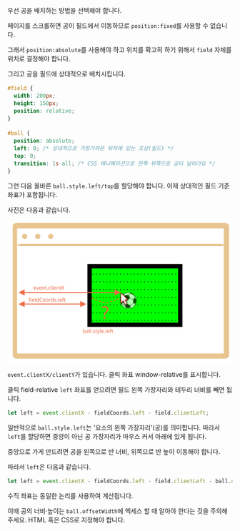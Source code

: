 
우선 공을 배치하는 방법을 선택해야 합니다.

페이지를 스크롤하면 공이 필드에서 이동하므로 `position:fixed`를 사용할 수 없습니다.

그래서 `position:absolute`를 사용해야 하고 위치를 확고히 하기 위해서 `field` 자체를 위치로 결정해야 합니다.

그리고 공을 필드에 상대적으로 배치시킵니다.

```css
#field {
  width: 200px;
  height: 150px;
  position: relative;
}

#ball {
  position: absolute;
  left: 0; /* 상대적으로 가장가까운 위치에 있는 조상(필드) */
  top: 0;
  transition: 1s all; /* CSS 애니메이션으로 왼쪽·위쪽으로 공이 날아가요 */
}
```

그런 다음 올바른 `ball.style.left/top`를 할당해야 합니다. 이제 상대적인 필드 기준 좌표가 포함됩니다.

사진은 다음과 같습니다.

![](move-ball-coords.svg)

`event.clientX/clientY`가 있습니다. 클릭 좌표 window-relative를 표시합니다.

클릭 field-relative `left` 좌표를 얻으려면 필드 왼쪽 가장자리와 테두리 너비를 빼면 됩니다.

```js
let left = event.clientX - fieldCoords.left - field.clientLeft;
```

일반적으로 `ball.style.left`는 '요소의 왼쪽 가장자리'(공)를 의미합니다. 따라서 `left`를 할당하면 중앙이 아닌 공 가장자리가 마우스 커서 아래에 있게 됩니다.

중앙으로 가게 만드려면 공을 왼쪽으로 반 너비, 위쪽으로 반 높이 이동해야 합니다.

따라서 `left`은 다음과 같습니다.

```js
let left = event.clientX - fieldCoords.left - field.clientLeft - ball.offsetWidth/2;
```

수직 좌표는 동일한 논리를 사용하여 계산됩니다.

이때 공의 너비·높이는 `ball.offsetWidth`에 엑세스 할 때 알아야 한다는 것을 주의해주세요. HTML 혹은 CSS로 지정해야 합니다.
